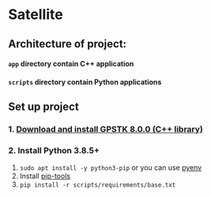 # Satellite

## Architecture of project:
#### `app` directory contain C++ application
#### `scripts` directory contain Python applications

## Set up project

### 1. [Download and install GPSTK 8.0.0 (C++ library)](https://gitlab.com/sgl-ut/GPSTk/-/releases)
### 2. Install Python 3.8.5+
1. ```sudo apt install -y python3-pip``` or you can use [pyenv](https://github.com/pyenv/pyenv)
2. Install [pip-tools](https://github.com/jazzband/pip-tools)
3. ```pip install -r scripts/requirements/base.txt```
